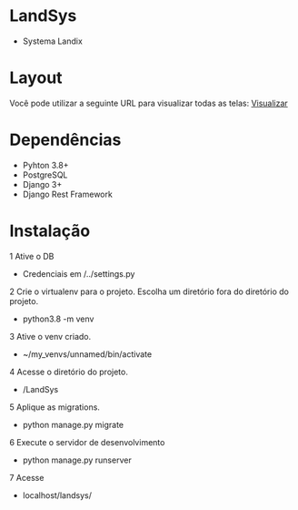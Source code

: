 # LandSys
- Systema Landix

# Layout
Você pode utilizar a seguinte URL para visualizar todas as telas: [Visualizar](https://1drv.ms/u/s!Ar7JOM7peOZ9xiYZOYBtAwo1rdeE?e=8A4DDS)

# Dependências
- Pyhton 3.8+
- PostgreSQL
- Django 3+ 
- Django Rest Framework

# Instalação
1 Ative o DB
- Credenciais em /../settings.py

2 Crie o virtualenv para o projeto. Escolha um diretório fora do diretório do projeto.
- python3.8 -m venv

3 Ative o venv criado.
- ~/my_venvs/unnamed/bin/activate

4 Acesse o diretório do projeto.
- /LandSys

5 Aplique as migrations.
- python manage.py migrate

6 Execute o servidor de desenvolvimento
- python manage.py runserver

7 Acesse
- localhost/landsys/
